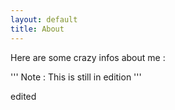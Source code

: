 ```yaml
---
layout: default
title: About
---
```


Here are some crazy infos about me :

''' Note : This is still in edition '''

edited
